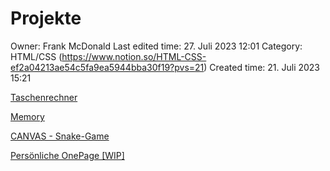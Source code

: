 # Projekte

Owner: Frank McDonald
Last edited time: 27. Juli 2023 12:01
Category: HTML/CSS (https://www.notion.so/HTML-CSS-ef2a04213ae54c5fa9ea5944bba30f19?pvs=21)
Created time: 21. Juli 2023 15:21

[Taschenrechner](Projekte%20d574397d894c45cfb51e2f08b99b598f/Taschenrechner%20fc22619b7d6b4978b496e2454e390d06.md)

[Memory](Projekte%20d574397d894c45cfb51e2f08b99b598f/Memory%20cb3e218635504986bc2396a1771a00bd.md)

[CANVAS - Snake-Game](Projekte%20d574397d894c45cfb51e2f08b99b598f/CANVAS%20-%20Snake-Game%20271c83b602a84dad99d3d9368c08a843.md)

[Persönliche OnePage [WIP]](Projekte%20d574397d894c45cfb51e2f08b99b598f/Perso%CC%88nliche%20OnePage%20%5BWIP%5D%20b6ef4d0fd42d46fc9291cd726255704e.md)